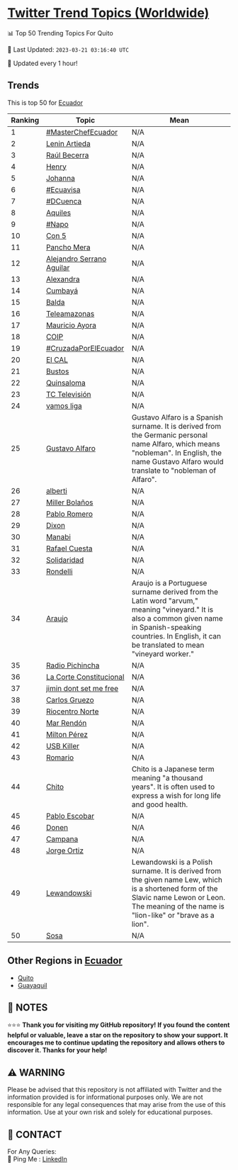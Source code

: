 [Twitter Trend Topics (Worldwide)](https://github.com/ErcinDedeoglu/Twitter-Trend-Topics)
==========


📊 Top 50 Trending Topics For Quito

📆 Last Updated: `2023-03-21 03:16:40 UTC`

🔧 Updated every 1 hour!


## Trends

This is top 50 for [Ecuador](</Ecuador>)

| Ranking | Topic | Mean |
| ------- | ------------ | ------------ |
| 1 | [#MasterChefEcuador](http://twitter.com/search?q=%23MasterChefEcuador) | N/A |
| 2 | [Lenin Artieda](http://twitter.com/search?q=Lenin+Artieda) | N/A |
| 3 | [Raúl Becerra](http://twitter.com/search?q=Ra%c3%bal+Becerra) | N/A |
| 4 | [Henry](http://twitter.com/search?q=Henry) | N/A |
| 5 | [Johanna](http://twitter.com/search?q=Johanna) | N/A |
| 6 | [#Ecuavisa](http://twitter.com/search?q=%23Ecuavisa) | N/A |
| 7 | [#DCuenca](http://twitter.com/search?q=%23DCuenca) | N/A |
| 8 | [Aquiles](http://twitter.com/search?q=Aquiles) | N/A |
| 9 | [#Napo](http://twitter.com/search?q=%23Napo) | N/A |
| 10 | [Con 5](http://twitter.com/search?q=Con+5) | N/A |
| 11 | [Pancho Mera](http://twitter.com/search?q=Pancho+Mera) | N/A |
| 12 | [Alejandro Serrano Aguilar](http://twitter.com/search?q=Alejandro+Serrano+Aguilar) | N/A |
| 13 | [Alexandra](http://twitter.com/search?q=Alexandra) | N/A |
| 14 | [Cumbayá](http://twitter.com/search?q=Cumbay%c3%a1) | N/A |
| 15 | [Balda](http://twitter.com/search?q=Balda) | N/A |
| 16 | [Teleamazonas](http://twitter.com/search?q=Teleamazonas) | N/A |
| 17 | [Mauricio Ayora](http://twitter.com/search?q=Mauricio+Ayora) | N/A |
| 18 | [COIP](http://twitter.com/search?q=COIP) | N/A |
| 19 | [#CruzadaPorElEcuador](http://twitter.com/search?q=%23CruzadaPorElEcuador) | N/A |
| 20 | [El CAL](http://twitter.com/search?q=El+CAL) | N/A |
| 21 | [Bustos](http://twitter.com/search?q=Bustos) | N/A |
| 22 | [Quinsaloma](http://twitter.com/search?q=Quinsaloma) | N/A |
| 23 | [TC Televisión](http://twitter.com/search?q=TC+Televisi%c3%b3n) | N/A |
| 24 | [vamos liga](http://twitter.com/search?q=vamos+liga) | N/A |
| 25 | [Gustavo Alfaro](http://twitter.com/search?q=Gustavo+Alfaro) | Gustavo Alfaro is a Spanish surname. It is derived from the Germanic personal name Alfaro, which means "nobleman". In English, the name Gustavo Alfaro would translate to "nobleman of Alfaro". |
| 26 | [alberti](http://twitter.com/search?q=alberti) | N/A |
| 27 | [Miller Bolaños](http://twitter.com/search?q=Miller+Bola%c3%b1os) | N/A |
| 28 | [Pablo Romero](http://twitter.com/search?q=Pablo+Romero) | N/A |
| 29 | [Dixon](http://twitter.com/search?q=Dixon) | N/A |
| 30 | [Manabi](http://twitter.com/search?q=Manabi) | N/A |
| 31 | [Rafael Cuesta](http://twitter.com/search?q=Rafael+Cuesta) | N/A |
| 32 | [Solidaridad](http://twitter.com/search?q=Solidaridad) | N/A |
| 33 | [Rondelli](http://twitter.com/search?q=Rondelli) | N/A |
| 34 | [Araujo](http://twitter.com/search?q=Araujo) | Araujo is a Portuguese surname derived from the Latin word "arvum," meaning "vineyard." It is also a common given name in Spanish-speaking countries. In English, it can be translated to mean "vineyard worker." |
| 35 | [Radio Pichincha](http://twitter.com/search?q=Radio+Pichincha) | N/A |
| 36 | [La Corte Constitucional](http://twitter.com/search?q=La+Corte+Constitucional) | N/A |
| 37 | [jimin dont set me free](http://twitter.com/search?q=jimin+dont+set+me+free) | N/A |
| 38 | [Carlos Gruezo](http://twitter.com/search?q=Carlos+Gruezo) | N/A |
| 39 | [Riocentro Norte](http://twitter.com/search?q=Riocentro+Norte) | N/A |
| 40 | [Mar Rendón](http://twitter.com/search?q=Mar+Rend%c3%b3n) | N/A |
| 41 | [Milton Pérez](http://twitter.com/search?q=Milton+P%c3%a9rez) | N/A |
| 42 | [USB Killer](http://twitter.com/search?q=USB+Killer) | N/A |
| 43 | [Romario](http://twitter.com/search?q=Romario) | N/A |
| 44 | [Chito](http://twitter.com/search?q=Chito) | Chito is a Japanese term meaning "a thousand years". It is often used to express a wish for long life and good health. |
| 45 | [Pablo Escobar](http://twitter.com/search?q=Pablo+Escobar) | N/A |
| 46 | [Donen](http://twitter.com/search?q=Donen) | N/A |
| 47 | [Campana](http://twitter.com/search?q=Campana) | N/A |
| 48 | [Jorge Ortiz](http://twitter.com/search?q=Jorge+Ortiz) | N/A |
| 49 | [Lewandowski](http://twitter.com/search?q=Lewandowski) | Lewandowski is a Polish surname. It is derived from the given name Lew, which is a shortened form of the Slavic name Lewon or Leon. The meaning of the name is "lion-like" or "brave as a lion". |
| 50 | [Sosa](http://twitter.com/search?q=Sosa) | N/A |



## Other Regions in [Ecuador](</Ecuador>)

* [Quito](</Ecuador/Quito.md>)
* [Guayaquil](</Ecuador/Guayaquil.md>)



## 📝 NOTES

⭐⭐⭐ **Thank you for visiting my GitHub repository! If you found the content helpful or valuable, leave a star on the repository to show your support. It encourages me to continue updating the repository and allows others to discover it. Thanks for your help!**


## ⚠️ WARNING

Please be advised that this repository is not affiliated with Twitter and the information provided is for informational purposes only. We are not responsible for any legal consequences that may arise from the use of this information. Use at your own risk and solely for educational purposes.


## 📨 CONTACT

 For Any Queries:  
            🏓 Ping Me : [LinkedIn](https://www.linkedin.com/in/ercindedeoglu/)
